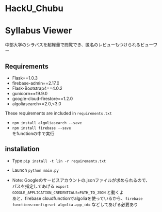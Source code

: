 # HackU_Chubu

# Syllabus Viewer
中部大学のシラバスを超軽量で閲覧でき、匿名のレビューもつけられるビューワー

## Requirements
- Flask==1.0.3
- firebase-admin==2.17.0
- Flask-Bootstrap4==4.0.2
- gunicorn==19.9.0
- google-cloud-firestore==1.2.0
- algoliasearch>=2.0,<3.0

These requirements are included in `requirements.txt`

- `npm install algoliasearch --save`
- `npm install firebase --save`  
をfunctionの中で実行

## installation
- Type `pip install -t lin -r requirements.txt`
- Launch `python main.py`

- Note: Googleのサービスアカウントの.jsonファイルが求められるので、  
パスを指定してあげる `export GOOGLE_APPLICATION_CREDENTIALS=PATH_TO_JSON` と動くよ  
あと、firebase cloudfunctionでalgoliaを使っているから、`firebase functions:config:set algolia.app_id=`
などしてあげる必要あり
